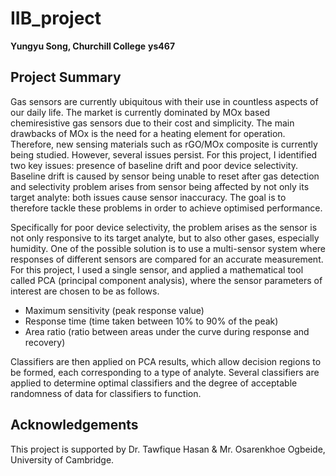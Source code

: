 # IIB_project

**Yungyu Song, Churchill College**
**ys467**

## Project Summary

Gas sensors are currently ubiquitous with their use in countless aspects of our daily life. The market is currently dominated by MOx based chemiresistive gas sensors due to their cost and simplicity. The main drawbacks of MOx is the need for a heating element for operation. Therefore, new sensing materials such as rGO/MOx composite is currently being studied.
However, several issues persist. For this project, I identified two key issues: presence of baseline drift and poor device selectivity. Baseline drift is caused by sensor being unable to reset after gas detection and selectivity problem arises from sensor being affected by not only its target analyte: both issues cause sensor inaccuracy.
The goal is to therefore tackle these problems in order to achieve optimised performance.

Specifically for poor device selectivity, the problem arises as the sensor is not only responsive to its target analyte, but to also other gases, especially humidity.
One of the possible solution is to use a multi-sensor system where responses of different sensors are compared for an accurate measurement.
For this project, I used a single sensor, and applied a mathematical tool called PCA (principal component analysis), where the sensor parameters of interest are chosen to be as follows.

- Maximum sensitivity (peak response value)
- Response time (time taken between 10% to 90% of the peak)
- Area ratio (ratio between areas under the curve during response and recovery)

Classifiers are then applied on PCA results, which allow decision regions to be formed, each corresponding to a type of analyte.
Several classifiers are applied to determine optimal classifiers and the degree of acceptable randomness of data for classifiers to function.

## Acknowledgements
This project is supported by Dr. Tawfique Hasan & Mr. Osarenkhoe Ogbeide, University of Cambridge.
